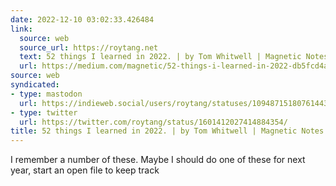 ```yaml
---
date: 2022-12-10 03:02:33.426484
link:
  source: web
  source_url: https://roytang.net
  text: 52 things I learned in 2022. | by Tom Whitwell | Magnetic Notes Medium
  url: https://medium.com/magnetic/52-things-i-learned-in-2022-db5fcd4aea6e
source: web
syndicated:
- type: mastodon
  url: https://indieweb.social/users/roytang/statuses/109487151807614430
- type: twitter
  url: https://twitter.com/roytang/status/1601412027414884354/
title: 52 things I learned in 2022. | by Tom Whitwell | Magnetic Notes Medium
---
```


I remember a number of these. Maybe I should do one of these for next year, start an open file to keep track
